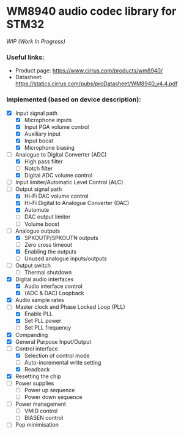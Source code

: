 WM8940 audio codec library for STM32
======================================

_WIP (Work In Progress)_

### Useful links:
- Product page: https://www.cirrus.com/products/wm8940/
- Datasheet: https://statics.cirrus.com/pubs/proDatasheet/WM8940_v4.4.pdf

### Implemented (based on device description):
- [X] Input signal path
    - [X] Microphone inputs
    - [X] Input PGA volume control
    - [X] Auxiliary input
    - [X] Input boost
    - [X] Microphone biasing
- [ ] Analogue to Digital Converter (ADC)
    - [X] High pass filter
    - [ ] Notch filter
    - [X] Digital ADC volume control
- [ ] Input limiter/Automatic Level Control (ALC)
- [ ] Output signal path
    - [X] Hi-Fi DAC volume control
    - [X] Hi-Fi Digital to Analogue Converter (DAC)
    - [X] Automute
    - [ ] DAC output limiter
    - [ ] Volume boost
- [ ] Analogue outputs
    - [X] SPKOUTP/SPKOUTN outputs
    - [ ] Zero cross timeout
    - [X] Enabling the outputs
    - [ ] Unused analogue inputs/outputs
- [ ] Output switch
    - [ ] Thermal shutdown
- [X] Digital audio interfaces
    - [X] Audio interface control
    - [X] (ADC & DAC) Loopback
- [X] Audio sample rates
- [ ] Master clock and Phase Locked Loop (PLL)
    - [X] Enable PLL
    - [X] Set PLL power
    - [ ] Set PLL frequency
- [X] Companding
- [X] General Purpose Input/Output
- [ ] Control interface
    - [X] Selection of control mode
    - [ ] Auto-incremental write setting
    - [X] Readback
- [X] Resetting the chip
- [ ] Power supplies
    - [ ] Power up sequence
    - [ ] Power down sequence
- [ ] Power management
    - [ ] VMID control
    - [ ] BIASEN control
- [ ] Pop minimisation
